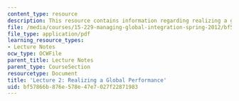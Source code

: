 ```yaml
---
content_type: resource
description: This resource contains information regarding realizing a global performance.
file: /media/courses/15-229-managing-global-integration-spring-2012/bf57866b876e578e47e7027f22871983_MIT15_229S12_lec02.pdf
file_type: application/pdf
learning_resource_types:
- Lecture Notes
ocw_type: OCWFile
parent_title: Lecture Notes
parent_type: CourseSection
resourcetype: Document
title: 'Lecture 2: Realizing a Global Performance'
uid: bf57866b-876e-578e-47e7-027f22871983
---
```

